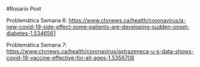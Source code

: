 #Rosario Post

Problemática Semana 6:
https://www.ctvnews.ca/health/coronavirus/a-new-covid-19-side-effect-some-patients-are-developing-sudden-onset-diabetes-1.5346561

Problemática Semana 7:
https://www.ctvnews.ca/health/coronavirus/astrazeneca-u-s-data-shows-covid-19-vaccine-effective-for-all-ages-1.5356708
